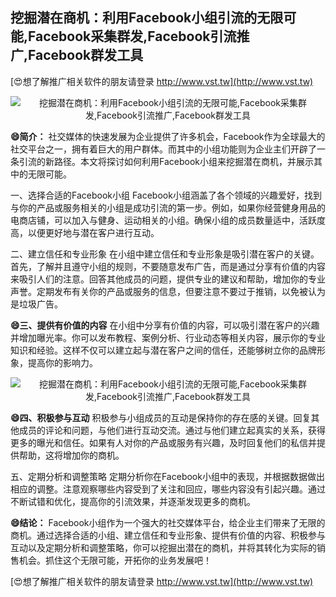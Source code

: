 ## **挖掘潜在商机：利用Facebook小组引流的无限可能,Facebook采集群发,Facebook引流推广,Facebook群发工具**

[😍想了解推广相关软件的朋友请登录 http://www.vst.tw](http://www.vst.tw)

 <center><img src="https://vst.tw/MP4/tuiguang/png/3.png" alt="挖掘潜在商机：利用Facebook小组引流的无限可能,Facebook采集群发,Facebook引流推广,Facebook群发工具"></center>

**😄简介：**
社交媒体的快速发展为企业提供了许多机会，Facebook作为全球最大的社交平台之一，拥有着巨大的用户群体。而其中的小组功能则为企业主们开辟了一条引流的新路径。本文将探讨如何利用Facebook小组来挖掘潜在商机，并展示其中的无限可能。

一、选择合适的Facebook小组
Facebook小组涵盖了各个领域的兴趣爱好，找到与你的产品或服务相关的小组是成功引流的第一步。例如，如果你经营健身用品的电商店铺，可以加入与健身、运动相关的小组。确保小组的成员数量适中，活跃度高，以便更好地与潜在客户进行互动。

二、建立信任和专业形象
在小组中建立信任和专业形象是吸引潜在客户的关键。首先，了解并且遵守小组的规则，不要随意发布广告，而是通过分享有价值的内容来吸引人们的注意。回答其他成员的问题，提供专业的建议和帮助，增加你的专业声誉。定期发布有关你的产品或服务的信息，但要注意不要过于推销，以免被认为是垃圾广告。

**😄三、提供有价值的内容**
在小组中分享有价值的内容，可以吸引潜在客户的兴趣并增加曝光率。你可以发布教程、案例分析、行业动态等相关内容，展示你的专业知识和经验。这样不仅可以建立起与潜在客户之间的信任，还能够树立你的品牌形象，提高你的影响力。

 <center><img src="https://vst.tw/MP4/tuiguang/png/1.png" alt="挖掘潜在商机：利用Facebook小组引流的无限可能,Facebook采集群发,Facebook引流推广,Facebook群发工具"></center>

**😄四、积极参与互动**
积极参与小组成员的互动是保持你的存在感的关键。回复其他成员的评论和问题，与他们进行互动交流。通过与他们建立起真实的关系，获得更多的曝光和信任。如果有人对你的产品或服务有兴趣，及时回复他们的私信并提供帮助，这将增加你的商机。

五、定期分析和调整策略
定期分析你在Facebook小组中的表现，并根据数据做出相应的调整。注意观察哪些内容受到了关注和回应，哪些内容没有引起兴趣。通过不断试错和优化，提高你的引流效果，并逐渐发现更多的商机。

**😄结论：**
Facebook小组作为一个强大的社交媒体平台，给企业主们带来了无限的商机。通过选择合适的小组、建立信任和专业形象、提供有价值的内容、积极参与互动以及定期分析和调整策略，你可以挖掘出潜在的商机，并将其转化为实际的销售机会。抓住这个无限可能，开拓你的业务发展吧！

[😍想了解推广相关软件的朋友请登录 http://www.vst.tw](http://www.vst.tw)



